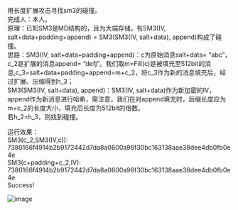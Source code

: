 用长度扩展攻击寻找sm3的碰撞。  
完成人：本人。  
原理：已知SM3是MD结构的，且为大端存储，有SM3(IV, salt+data+padding+append) = SM3(SM3(IV, salt+data), append)构成了碰撞。  
思路：SM3(IV, salt+data+padding+append)：c为原始消息salt+data= “abc”，c_2是扩展的消息append= “defj”。我们取m=Fill(c)是被填充至512bit的消息,c_3=salt+data+padding+append=m+c_2，将c_3作为新的消息填充后，经过扩展、压缩得到h_3；  
     SM3(SM3(IV, salt+data), append)：SM3(IV, salt+data)作为新加密的IV，append作为新消息进行哈希，需注意，我们在对append填充时，后缀长度应为m+c_2的长度大小，填充后长度为512bit的倍数。  
     若h_2=h_3，则找到碰撞。  
     
  
运行效果：  
SM3(c_2,SM3(IV,c)):  7380166f4914b2b9172442d7da8a0600a96f30bc163138aae38dee4db0fb0e4e  
SM3(c+padding+c_2,IV):  7380166f4914b2b9172442d7da8a0600a96f30bc163138aae38dee4db0fb0e4e  
Success!  
 
![image]([https://github.com/gloria-China/sm3_LengthExtension_attack/blob/main/images/sm3.jpg])

